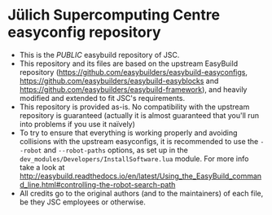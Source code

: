 # Jülich Supercomputing Centre easyconfig repository

* This is the *PUBLIC* easybuild repository of JSC.
* This repository and its files are based on the upstream EasyBuild repository (https://github.com/easybuilders/easybuild-easyconfigs, https://github.com/easybuilders/easybuild-easyblocks and https://github.com/easybuilders/easybuild-framework), and heavily modified and extended to fit JSC's requirements.
* This repository is provided as-is. No compatibility with the upstream repository is guaranteed (actually it is almost guaranteed that you'll run into problems if you use it naïvely)
* To try to ensure that everything is working properly and avoiding collisions with the upstream easyconfigs, it is recommended to use the `--robot` and `--robot-paths` options, as set up in the `dev_modules/Developers/InstallSoftware.lua` module. For more info take a look at http://easybuild.readthedocs.io/en/latest/Using_the_EasyBuild_command_line.html#controlling-the-robot-search-path
* All credits go to the original authors (and to the maintainers) of each file, be they JSC employees or otherwise.
